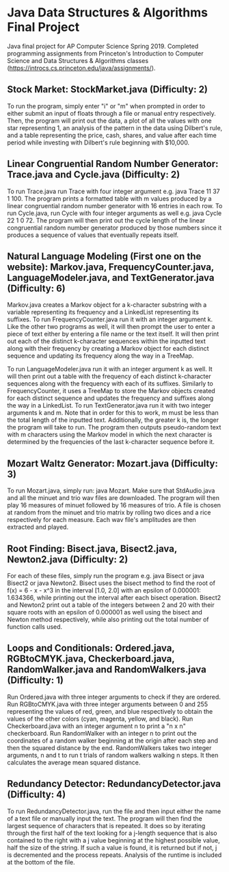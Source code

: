 # Java Data Structures & Algorithms Final Project
Java final project for AP Computer Science Spring 2019. Completed programming assignments from Princeton's Introduction to Computer Science and Data Structures &amp; Algorithms classes (https://introcs.cs.princeton.edu/java/assignments/). 

## Stock Market: StockMarket.java (Difficulty: 2)
To run the program, simply enter "i" or "m" when prompted in order to either
submit an input of floats through a file or manual entry respectively. Then,
the program will print out the data, a plot of all the values with one star
representing 1, an analysis of the pattern in the data using Dilbert's rule,
and a table representing the price, cash, shares, and value after each time
period while investing with Dilbert's rule beginning with $10,000.



## Linear Congruential Random Number Generator: Trace.java and Cycle.java (Difficulty: 2)
To run Trace.java run Trace with four integer argument e.g. java Trace 11 37
1 100. The program prints a formatted table with m values produced by a linear
congruential random number generator with 16 entries in each row. To run
Cycle.java, run Cycle with four integer arguments as well e.g. java Cycle 22 1
0 72. The program will then print out the cycle length of the linear
congruential random number generator produced by those numbers since it produces
a sequence of values that eventually repeats itself.



## Natural Language Modeling (First one on the website): Markov.java, FrequencyCounter.java, LanguageModeler.java, and TextGenerator.java (Difficulty: 6)
Markov.java creates a Markov object for a k-character substring with a variable
representing its frequency and a LinkedList representing its suffixes. To run
FrequencyCounter.java run it with an integer argument k. Like the other
two programs as well, it will then prompt the user to enter a piece of text
either by entering a file name or the text itself. It will then print out each
of the distinct k-character sequences within the inputted text along with their
frequency by creating a Markov object for each distinct sequence and updating
its frequency along the way in a TreeMap.

To run LanguageModeler.java run it with an integer argument k as well. It will
then print out a table with the frequency of each distinct k-character sequences
along with the frequency with each of its suffixes. Similarly to FrequencyCounter,
it uses a TreeMap to store the Markov objects created for each distinct sequence
and updates the frequency and suffixes along the way in a LinkedList. To run
TextGenerator.java run it with two integer arguments k and m. Note that in order
for this to work, m must be less than the total length of the inputted text.
Additionally, the greater k is, the longer the program will take to run. The
program then outputs pseudo-random text with m characters using the Markov
model in which the next character is determined by the frequencies of the last
k-character sequence before it.



## Mozart Waltz Generator: Mozart.java (Difficulty: 3)
To run Mozart.java, simply run: java Mozart. Make sure that StdAudio.java and
all the minuet and trio wav files are downloaded. The program will then play 16
measures of minuet followed by 16 measures of trio. A file is chosen at random
from the minuet and trio matrix by rolling two dices and a rice respectively for
each measure. Each wav file's amplitudes are then extracted and played.



## Root Finding: Bisect.java, Bisect2.java, Newton2.java (Difficulty: 2)
For each of these files, simply run the program e.g. java Bisect or java Bisect2
or java Newton2. Bisect uses the bisect method to find the root of f(x) = 6 - x - x^3
in the interval [1.0, 2.0] with an epsilon of 0.000001: 1.634366, while printing
out the interval after each bisect operation. Bisect2 and Newton2 print out
a table of the integers between 2 and 20 with their square roots with an epsilon
of 0.000001 as well using the bisect and Newton method respectively, while also
printing out the total number of function calls used.



## Loops and Conditionals: Ordered.java, RGBtoCMYK.java, Checkerboard.java, RandomWalker.java and RandomWalkers.java (Difficulty: 1)
Run Ordered.java with three integer arguments to check if they are ordered.
Run RGBtoCMYK.java with three integer arguments between 0 and 255 representing
the values of red, green, and blue respectively to obtain the values of the other
colors (cyan, magenta, yellow, and black). Run Checkerboard.java with an integer
argument n to print a "n x n" checkerboard. Run RandomWalker with an integer n
to print out the coordinates of a random walker beginning at the origin after
each step and then the squared distance by the end. RandomWalkers takes two
integer arguments, n and t to run t trials of random walkers walking n steps.
It then calculates the average mean squared distance.



## Redundancy Detector: RedundancyDetector.java (Difficulty: 4)
To run RedundancyDetector.java, run the file and then input either the name of a
text file or manually input the text. The program will then find the largest
sequence of characters that is repeated. It does so by iterating through the
first half of the text looking for a j-length sequence that is also contained
to the right with a j value beginning at the highest possible value, half the
size of the string. If such a value is found, it is returned but if not, j is
decremented and the process repeats. Analysis of the runtime is included at the
bottom of the file.
